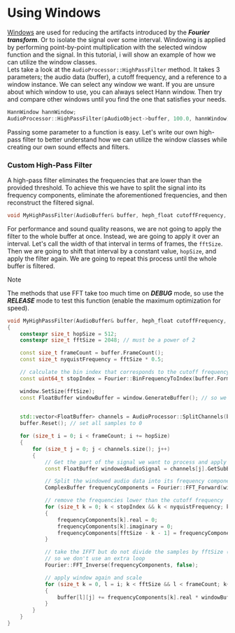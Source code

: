 # Using Windows

[Windows](/docs/HephAudio/Windows) are used for reducing the artifacts introduced by the ***Fourier transform***. Or to isolate the signal over some interval. 
Windowing is applied by performing point-by-point multiplication with the selected window function and the signal. 
In this tutorial, i will show an example of how we can utilize the window classes. <br>
Lets take a look at the ``AudioProcessor::HighPassFilter`` method. It takes 3 parameters; the audio data (buffer), a cutoff frequency, and a reference to a window instance. 
We can select any window we want. If you are unsure about which window to use, you can always select Hann window. Then try and compare other windows until you find the one that satisfies your needs. 
```c++
HannWindow hannWindow;
AudioProcessor::HighPassFilter(pAudioObject->buffer, 100.0, hannWindow);
```
Passing some parameter to a function is easy. Let's write our own high-pass filter to better understand how we can utilize the window classes while creating our own sound effects and filters.

### Custom High-Pass Filter

A high-pass filter eliminates the frequencies that are lower than the provided threshold. 
To achieve this we have to split the signal into its frequency components, eliminate the aforementioned frequencies, and then reconstruct the filtered signal. 
```c++
void MyHighPassFilter(AudioBuffer& buffer, heph_float cutoffFrequency, Window& window);
```
For performance and sound quality reasons, we are not going to apply the filter to the whole buffer at once. 
Instead, we are going to apply it over an interval. Let's call the width of that interval in terms of frames, the ``fftSize``. 
Then we are going to shift that interval by a constant value, ``hopSize``, and apply the filter again. We are going to repeat this process until the whole buffer is filtered. 

> [!NOTE]
> The methods that use FFT take too much time on ***DEBUG*** mode, so use the ***RELEASE*** mode to test this function (enable the maximum optimization for speed).

```c++
void MyHighPassFilter(AudioBuffer& buffer, heph_float cutoffFrequency, Window& window)
{
	constexpr size_t hopSize = 512;
	constexpr size_t fftSize = 2048; // must be a power of 2

	const size_t frameCount = buffer.FrameCount();
	const size_t nyquistFrequency = fftSize * 0.5;

	// calculate the bin index that corresponds to the cutoff frequency
	const uint64_t stopIndex = Fourier::BinFrequencyToIndex(buffer.FormatInfo().sampleRate, fftSize, cutoffFrequency);

	window.SetSize(fftSize);
	const FloatBuffer windowBuffer = window.GenerateBuffer(); // so we don't have to calculate the window more than once

	
	std::vector<FloatBuffer> channels = AudioProcessor::SplitChannels(buffer);
	buffer.Reset(); // set all samples to 0

	for (size_t i = 0; i < frameCount; i += hopSize)
	{
		for (size_t j = 0; j < channels.size(); j++)
		{
			// Get the part of the signal we want to process and apply windowing
			const FloatBuffer windowedAudioSignal = channels[j].GetSubBuffer(i, fftSize) * windowBuffer;

			// Split the windowed audio data into its frequency components
			ComplexBuffer frequencyComponents = Fourier::FFT_Forward(windowedAudioSignal, fftSize);

			// remove the frequencies lower than the cutoff frequency
			for (size_t k = 0; k < stopIndex && k < nyquistFrequency; k++)
			{
				frequencyComponents[k].real = 0;
				frequencyComponents[k].imaginary = 0;
				frequencyComponents[fftSize - k - 1] = frequencyComponents[k].Conjugate();
			}

			// take the IFFT but do not divide the samples by fftSize (scale)
			// so we don't use an extra loop
			Fourier::FFT_Inverse(frequencyComponents, false);

			// apply window again and scale
			for (size_t k = 0, l = i; k < fftSize && l < frameCount; k++, l++)
			{
				buffer[l][j] += frequencyComponents[k].real * windowBuffer[k] / fftSize;
			}
		}
	}
}
```
